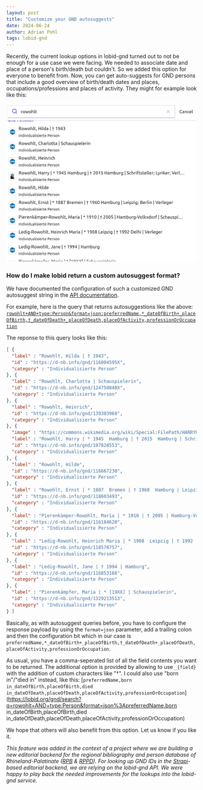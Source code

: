 ```yaml
---
layout: post
title: "Customize your GND autosuggests"
date: 2024-06-24
author: Adrian Pohl
tags: lobid-gnd
---
```


Recently, the current lookup options in lobid-gnd turned out to not be enough for a use case we were facing. We needed to associate date and place of a person's birth/death but couldn't. So we added this option for everyone to benefit from. Now, you can get auto-suggests for GND persons that include a good overview of birth/death dates and places, occupations/professions and places of activity. They might for example look like this:

![Suggest list of different persons for query 'rowohlt' containing the named information with unicode icons fr birth and death](/images/20240624-custom-gnd-suggests/rpb-strapi-screenshot.png)

### How do I make lobid return a custom autosuggest format?

We have documented the configuration of such a customized GND autosuggest string in the [API documentation](https://lobid.org/gnd/api#auto-complete).

For example, here is the query that returns autosuggestions like the above: [`rowohlt+AND+type:Person&format=json:preferredName,*_dateOfBirth+_placeOfBirth,†_dateOfDeath+_placeOfDeath,placeOfActivity,professionOrOccupation`](https://lobid.org/gnd/search?q=rowohlt+AND+type:Person&format=json%3ApreferredName,*_dateOfBirth+_placeOfBirth,%E2%80%A0_dateOfDeath+_placeOfDeath,placeOfActivity,professionOrOccupation)

The reponse to this query looks like this:

```json
[ {
  "label" : "Rowohlt, Hilda | † 1943",
  "id" : "https://d-nb.info/gnd/116004595X",
  "category" : "Individualisierte Person"
}, {
  "label" : "Rowohlt, Charlotta | Schauspielerin",
  "id" : "https://d-nb.info/gnd/124750848X",
  "category" : "Individualisierte Person"
}, {
  "label" : "Rowohlt, Heinrich",
  "id" : "https://d-nb.info/gnd/139303960",
  "category" : "Individualisierte Person"
}, {
  "image" : "https://commons.wikimedia.org/wiki/Special:FilePath/HARRYROW.jpg?width=100",
  "label" : "Rowohlt, Harry | * 1945  Hamburg | † 2015  Hamburg | Schriftsteller; Lyriker; Verleger; Journalist; Sprecher; Übersetzer",
  "id" : "https://d-nb.info/gnd/107828553",
  "category" : "Individualisierte Person"
}, {
  "label" : "Rowohlt, Hilde",
  "id" : "https://d-nb.info/gnd/116667230",
  "category" : "Individualisierte Person"
}, {
  "label" : "Rowohlt, Ernst | * 1887  Bremen | † 1960  Hamburg | Leipzig; Berlin | Verleger",
  "id" : "https://d-nb.info/gnd/118603493",
  "category" : "Individualisierte Person"
}, {
  "label" : "Pierenkämper-Rowohlt, Maria | * 1910 | † 2005 | Hamburg-Volksdorf | Schauspielerin",
  "id" : "https://d-nb.info/gnd/116184620",
  "category" : "Individualisierte Person"
}, {
  "label" : "Ledig-Rowohlt, Heinrich Maria | * 1908  Leipzig | † 1992  Delhi | Verleger",
  "id" : "https://d-nb.info/gnd/118570757",
  "category" : "Individualisierte Person"
}, {
  "label" : "Ledig-Rowohlt, Jane | † 1994 | Hamburg",
  "id" : "https://d-nb.info/gnd/116853166",
  "category" : "Individualisierte Person"
}, {
  "label" : "Pierenkämpfer, Maria | * [19XX] | Schauspielerin",
  "id" : "https://d-nb.info/gnd/1329213513",
  "category" : "Individualisierte Person"
} ]
```

Basically, as with autosuggest queries before, you have to configure the response payload by using the `format=json` parameter, add a trailing colon and then the configuration bit which in our case is `preferredName,*_dateOfBirth+_placeOfBirth,†_dateOfDeath+_placeOfDeath,placeOfActivity,professionOrOccupation`.

As usual, you have a comma-seperated list of all the field contents you want to be returned. The additional option is provided by allowing to use `_{field}` with the addition of custom characters like "†". I could also use "born in"/"died in" instead, like this: [`preferredName,born in_dateOfBirth,placeOfBirth,died in_dateOfDeath,placeOfDeath,placeOfActivity,professionOrOccupation`](https://lobid.org/gnd/search?q=rowohlt+AND+type:Person&format=json%3ApreferredName,born in_dateOfBirth,placeOfBirth,died in_dateOfDeath,placeOfDeath,placeOfActivity,professionOrOccupation)

We hope that others will also benefit from this option. Let us know if you like it.


*This feature was added in the context of a project where we are building a new editorial backend for the regional bibliography and person database of Rhineland-Palatinate ([RPB](https://rpb.lbz-rlp.de/) &amp; [RPPD](https://rppd.lobid.org)). For looking up GND IDs in the [Strapi](https://strapi.io/)-based editorial backend, we are relying on the lobid-gnd API. We were happy to play back the needed improvements for the lookups into the lobid-gnd service.*
